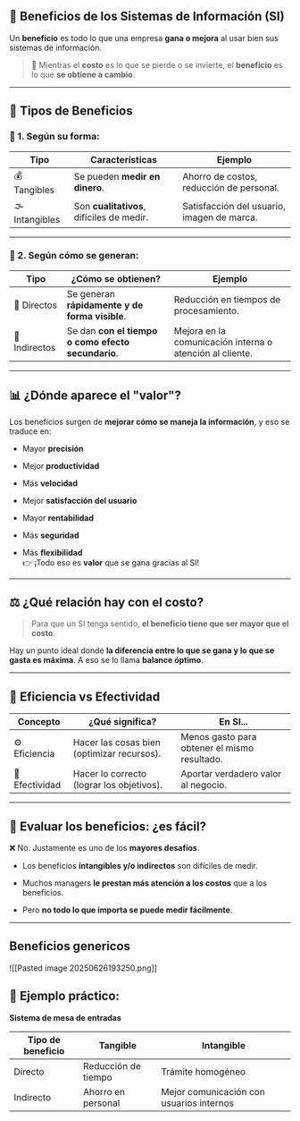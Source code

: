 ## 🌟 Beneficios de los Sistemas de Información (SI)

Un **beneficio** es todo lo que una empresa **gana o mejora** al usar bien sus sistemas de información.

> 📌 Mientras el **costo** es lo que se pierde o se invierte, el **beneficio** es lo que **se obtiene a cambio**.

---

## 🧮 Tipos de Beneficios

### 🎯 1. Según su forma:

|Tipo|Características|Ejemplo|
|---|---|---|
|💰 Tangibles|Se pueden **medir en dinero**.|Ahorro de costos, reducción de personal.|
|🌫️ Intangibles|Son **cualitativos**, difíciles de medir.|Satisfacción del usuario, imagen de marca.|

---

### 🔄 2. Según cómo se generan:

|Tipo|¿Cómo se obtienen?|Ejemplo|
|---|---|---|
|🎯 Directos|Se generan **rápidamente y de forma visible**.|Reducción en tiempos de procesamiento.|
|🔁 Indirectos|Se dan **con el tiempo o como efecto secundario**.|Mejora en la comunicación interna o atención al cliente.|

---

## 📊 ¿Dónde aparece el "valor"?

Los beneficios surgen de **mejorar cómo se maneja la información**, y eso se traduce en:

- Mayor **precisión**
    
- Mejor **productividad**
    
- Más **velocidad**
    
- Mejor **satisfacción del usuario**
    
- Mayor **rentabilidad**
    
- Más **seguridad**
    
- Más **flexibilidad**  
    👉 ¡Todo eso es **valor** que se gana gracias al SI!
    

---

## ⚖️ ¿Qué relación hay con el costo?

> Para que un SI tenga sentido, **el beneficio tiene que ser mayor que el costo**.

Hay un punto ideal donde **la diferencia entre lo que se gana y lo que se gasta es máxima**. A eso se lo llama **balance óptimo**.

---

## 🎯 Eficiencia vs Efectividad

|Concepto|¿Qué significa?|En SI...|
|---|---|---|
|⚙️ Eficiencia|Hacer las cosas bien (optimizar recursos).|Menos gasto para obtener el mismo resultado.|
|🎯 Efectividad|Hacer lo correcto (lograr los objetivos).|Aportar verdadero valor al negocio.|

---

## 🧠 Evaluar los beneficios: ¿es fácil?

❌ No. Justamente es uno de los **mayores desafíos**.

- Los beneficios **intangibles y/o indirectos** son difíciles de medir.
    
- Muchos managers **le prestan más atención a los costos** que a los beneficios.
    
- Pero **no todo lo que importa se puede medir fácilmente**.
    

---

## Beneficios genericos

![[Pasted image 20250626193250.png]]

## 📌 Ejemplo práctico:

**Sistema de mesa de entradas**

|Tipo de beneficio|Tangible|Intangible|
|---|---|---|
|Directo|Reducción de tiempo|Trámite homogéneo|
|Indirecto|Ahorro en personal|Mejor comunicación con usuarios internos|

